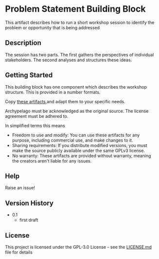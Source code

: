 # Problem Statement Building Block

This artifact describes how to run a short workshop session to identify the problem or opportunity that is being addressed

## Description

The session has two parts. The first gathers the perspectives of individual stakeholders. The second analyses and structures these ideas.

## Getting Started

This building block has one component which describes the workshop structure. This is provided in a number formats.

Copy [these artifacts ](https://github.com/Open-Archypelago/Archypelago/tree/main/building-blocks/problem-statement) and adapt them to your specific needs.

Archypelago must be acknowledged as the original source. The license agreement must be adhered to.

In simplified terms this means

- Freedom to use and modify: You can use these artifacts for any purpose, including commercial use, and make changes to it.
 - Sharing requirements: If you distribute modified versions, you must make the source publicly available under the same GPLv3 license.
- No warranty: These artifacts are provided without warranty, meaning the creators aren't liable for any issues.

## Help

Raise an issue!

## Version History

* 0.1
    * first draft

## License

This project is licensed under the GPL-3.0 License - see the [LICENSE.md](https://github.com/Open-Archypelago/Archypelago/blob/main/LICENSE) file for details

